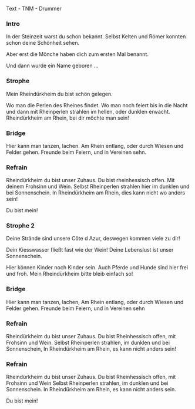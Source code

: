 Text - TNM - Drummer

### Intro
In der Steinzeit warst du schon bekannt.
Selbst Kelten und Römer konnten schon deine Schönheit sehen.

Aber erst die Mönche haben dich zum ersten Mal benannt.

Und dann wurde ein Name geboren ...

### Strophe
Mein Rheindürkheim du bist schön gelegen.

Wo man die Perlen des Rheines findet.
Wo man noch feiert bis in die Nacht
und dann mit
Rheinperlen strahlen im hellen,
oder dunklen erwacht.
Rheindürkheim am Rhein, bei dir möchte man sein!

### Bridge
Hier kann man tanzen, lachen.
Am Rhein entlang,
oder durch Wiesen und Felder gehen.
Freunde beim Feiern, und in Vereinen sehn.

### Refrain
Rheindürkheim du bist unser Zuhaus.
Du bist rheinhessisch offen.
Mit deinem Frohsinn und Wein.
Selbst Rheinperlen strahlen hier im dunklen und bei Sonnenschein.
In Rheindürkheim am Rhein, dies kann nicht wo anders sein!

Du bist mein!

### Strophe 2
Deine Strände sind unsere Côte d Azur,
deswegen kommen viele zu dir!

Dein Kiesswasser fließt fast wie der Wein!
Deine Lebenslust ist unser Sonnenschein.

Hier können Kinder noch Kinder sein.
Auch Pferde und Hunde sind hier frei und froh.
Mein Rheindürkheim bitte bleib einfach so!


### Bridge
Hier kann man tanzen, lachen,
Am Rhein entlang,
oder durch Wiesen und Felder gehen.
Freunde beim Feiern, und in Vereinen sehn

### Refrain
Rheindürkheim du bist unser Zuhaus.
Du bist Rheinhessisch offen,
mit Frohsinn und Wein.
Selbst Rheinperlen strahlen, im dunklen und bei Sonnenschein,
In Rheindürkheim am Rhein, es kann nicht anders sein!

### Refrain
Rheindürkheim du bist unser Zuhaus.
Du bist Rheinhessisch offen,
mit Frohsinn und Wein
Selbst Rheinperlen strahlen, im dunklen und bei Sonnenschein.
In Rheindürkheim am Rhein, es kann nicht anders sein.

Du bist mein!
